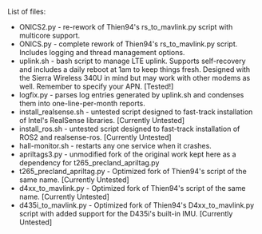 List of files:
- ONICS2.py - re-rework of Thien94's rs_to_mavlink.py script with multicore support.
- ONICS.py - complete rework of Thien94's rs_to_mavlink.py script. Includes logging and thread management options.
- uplink.sh - bash script to manage LTE uplink. Supports self-recovery and includes a daily reboot at 1am to keep things fresh. Designed with the Sierra Wireless 340U in mind but may work with other modems as well. Remember to specify your APN. [Tested!]
- logfix.py - parses log entries generated by uplink.sh and condenses them into one-line-per-month reports. 
- install_realsense.sh - untested script designed to fast-track installation of Intel's RealSense libraries. [Currently Untested]
- install_ros.sh - untested script designed to fast-track installation of ROS2 and realsense-ros. [Currently Untested]
- hall-monitor.sh - restarts any one service when it crashes.
- apriltags3.py - unmodified fork of the original work kept here as a dependency for t265_precland_apriltag.py
- t265_precland_apriltag.py - Optimized fork of Thien94's script of the same name. [Currently Untested]
- d4xx_to_mavlink.py - Optimized fork of Thien94's script of the same name. [Currently Untested]
- d435i_to_mavlink.py - Optimized fork of Thien94's D4xx_to_mavlink.py script with added support for the D435i's built-in IMU. [Currently Untested]
